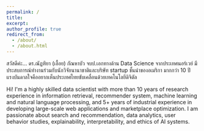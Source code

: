 ```yaml
---
permalink: /
title: 
excerpt:
author_profile: true
redirect_from: 
  - /about/
  - /about.html
---
```

สวัสดีค่ะ... ดร.ณัฏฑิยา (เอื้อย) กัณหาบัว จบป.เอกทางด้าน Data Science จากประเทศนอร์เวย์ มีประสบการณ์ทำงานร่วมกับนักวิจัยนานาชาติและบริษัท startup ชั้นนำของอเมริกา มากกว่า 10 ปี<br> แรงบันดาลใจคืออยากเห็นประเทศไทยขับเคลื่อนด้วยเทคโนโลยีดิจิตัล

Hi! I'm a highly skilled data scientist with more than 10 years of research experience in information retrieval, recommender system, machine learning and natural language processing, and 5+ years of industrial experience in developing large-scale web applications and marketplace optimization. I am passionate about search and recommendation, data analytics, user behavior studies, explainability, interpretability, and ethics of AI systems.